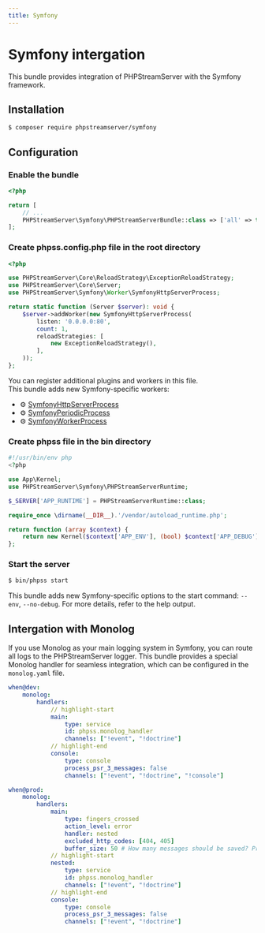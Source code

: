 ```yaml
---
title: Symfony
---
```


# Symfony intergation

This bundle provides integration of PHPStreamServer with the Symfony framework.

## Installation

```bash
$ composer require phpstreamserver/symfony
```

## Configuration

### Enable the bundle
```php title="config/bundles.php"
<?php

return [
    // ...
    PHPStreamServer\Symfony\PHPStreamServerBundle::class => ['all' => true],
];
```

### Create phpss.config.php file in the root directory
```php title="phpss.config.php"
<?php

use PHPStreamServer\Core\ReloadStrategy\ExceptionReloadStrategy;
use PHPStreamServer\Core\Server;
use PHPStreamServer\Symfony\Worker\SymfonyHttpServerProcess;

return static function (Server $server): void {
    $server->addWorker(new SymfonyHttpServerProcess(
        listen: '0.0.0.0:80',
        count: 1,
        reloadStrategies: [
            new ExceptionReloadStrategy(),
        ],
    ));
};
```

You can register additional plugins and workers in this file.  
This bundle adds new Symfony-specific workers:
- ⚙️ [SymfonyHttpServerProcess](/docs/general/configuration#%EF%B8%8F-symfonyhttpserverprocess)
- ⚙️ [SymfonyPeriodicProcess](/docs/general/configuration#%EF%B8%8F-symfonyperiodicprocess)
- ⚙️ [SymfonyWorkerProcess](/docs/general/configuration#%EF%B8%8F-symfonyworkerprocess)

### Create phpss file in the bin directory
```php title="bin/phpss"
#!/usr/bin/env php
<?php

use App\Kernel;
use PHPStreamServer\Symfony\PHPStreamServerRuntime;

$_SERVER['APP_RUNTIME'] = PHPStreamServerRuntime::class;

require_once \dirname(__DIR__).'/vendor/autoload_runtime.php';

return function (array $context) {
    return new Kernel($context['APP_ENV'], (bool) $context['APP_DEBUG']);
};
```

### Start the server
```bash
$ bin/phpss start
```

This bundle adds new Symfony-specific options to the start command: `--env`, `--no-debug`. For more details, refer to the help output.

## Intergation with Monolog
If you use Monolog as your main logging system in Symfony, you can route all logs to the PHPStreamServer logger. This bundle provides a special Monolog handler for seamless integration, which can be configured in the `monolog.yaml` file.

```yaml title="config/packages/monolog.yaml"
when@dev:
    monolog:
        handlers:
            // highlight-start
            main:
                type: service
                id: phpss.monolog_handler
                channels: ["!event", "!doctrine"]
            // highlight-end
            console:
                type: console
                process_psr_3_messages: false
                channels: ["!event", "!doctrine", "!console"]

when@prod:
    monolog:
        handlers:
            main:
                type: fingers_crossed
                action_level: error
                handler: nested
                excluded_http_codes: [404, 405]
                buffer_size: 50 # How many messages should be saved? Prevent memory leaks
            // highlight-start
            nested:
                type: service
                id: phpss.monolog_handler
                channels: ["!event", "!doctrine"]
            // highlight-end
            console:
                type: console
                process_psr_3_messages: false
                channels: ["!event", "!doctrine"]

```
